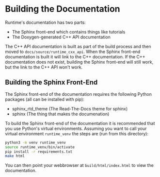 Building the Documentation
==========================

Runtime's documentation has two parts:

- The Sphinx front-end which contains things like tutorials
- The Doxygen-generated C++ API documentation

The C++ API documentation is built as part of the build process and then moved
to `docs/source/runtime_cxx_api`. When the Sphinx front-end documentation is built 
it will link to the C++ documentation. If the C++ documentation does not exist,
building the Sphinx front-end will still work, but the link to the C++ API won't
work.

Building the Sphinx Front-End
-----------------------------

The Sphinx front-end of the documentation requires the following Python packages
(all can be installed with pip):

- sphinx_rtd_theme (The Read-The-Docs theme for sphinx)
- sphinx (The thing that makes the documenation)

To build the Sphinx front-end of the documentation it is recommended that you
use Python's virtual environments. Assuming you want to call your virtual
environment `runtime_venv` the steps are (run from this directory):

```.bash
python3 -m venv runtime_venv
source runtime_venv/bin/activate
pip install -r requirements.txt
make html
```

You can then point your webbrowser at `build/html/index.html` to view the 
documentation.
